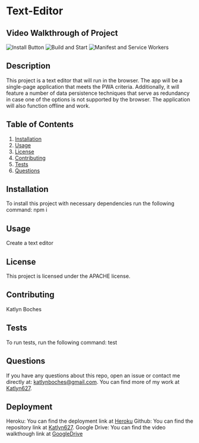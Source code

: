 # Text-Editor

## **Video Walkthrough of Project**

![Install Button](https://user-images.githubusercontent.com/86095070/151679924-2081e50e-0a6b-4977-926d-015fe538ca4b.gif)
![Build and Start](https://user-images.githubusercontent.com/86095070/151679927-be2be657-47f3-4b66-8672-2436e08323cb.gif)
![Manifest and Service Workers](https://user-images.githubusercontent.com/86095070/151679929-88af75c7-e56c-4314-a3cc-2b591e235686.gif)


## **Description**
This project is a text editor that will run in the browser. The app will be a single-page application that meets the PWA criteria. Additionally, it will feature a number of data persistence techniques that serve as redundancy in case one of the options is not supported by the browser. The application will also function offline and work.

## **Table of Contents**
1. [Installation](#installation)
2. [Usage](#usage)
3. [License](#license)
4. [Contributing](#contributing)
5. [Tests](#tests)
6. [Questions](#questions)

## **Installation**
To install this project with necessary dependencies run the following command:
npm i

## **Usage**
 Create a text editor

## **License** 
This project is licensed under the APACHE license.

## **Contributing**
 Katlyn Boches

## **Tests**
To run tests, run the following command:
test

## **Questions**
If you have any questions about this repo, open an issue or contact me directly at: [katlynboches@gmail.com](mailto:katlynboches@gmail.com). You can find more of my work at [Katlyn627](https://www.github.com/Katlyn627).

## **Deployment** 

Heroku: You can find the deployment link at [Heroku](https://text-editor2022.herokuapp.com/)
Github: You can find the repository link at [Katlyn627](https://github.com/Katlyn627/Text-Editor).
Google Drive: You can find the video walkthough link at [GoogleDrive](https://drive.google.com/drive/folders/1-QwQthm1OEk9CL5Kz46OiyKirMEmpvV0?usp=sharing)
